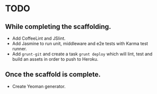 # TODO

## While completing the scaffolding.
- Add CoffeeLint and JSlint.
- Add Jasmine to run unit, middleware and e2e tests with Karma test runner.
- Add `grunt-git` and create a task `grunt deploy` which will lint, test and build an assets in order to push to Heroku.

## Once the scaffold is complete.
- Create Yeoman generator.